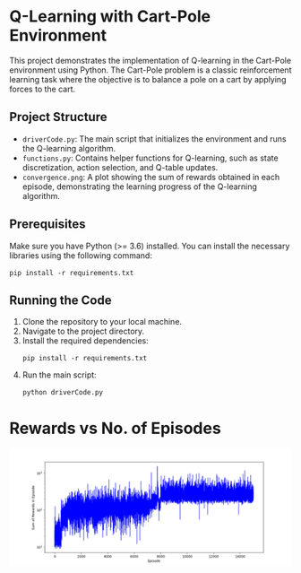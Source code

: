 # Q-Learning with Cart-Pole Environment

This project demonstrates the implementation of Q-learning in the Cart-Pole environment using Python. The Cart-Pole problem is a classic reinforcement learning task where the objective is to balance a pole on a cart by applying forces to the cart.


## Project Structure

- `driverCode.py`: The main script that initializes the environment and runs the Q-learning algorithm.
- `functions.py`: Contains helper functions for Q-learning, such as state discretization, action selection, and Q-table updates.
- `convergence.png`: A plot showing the sum of rewards obtained in each episode, demonstrating the learning progress of the Q-learning algorithm.

## Prerequisites

Make sure you have Python (>= 3.6) installed. You can install the necessary libraries using the following command:

```
pip install -r requirements.txt
```

## Running the Code

1. Clone the repository to your local machine.
2. Navigate to the project directory.
3. Install the required dependencies:
   ```
   pip install -r requirements.txt
   ```
4. Run the main script:
   ```
   python driverCode.py
   ```


# Rewards vs No. of Episodes
![Rewards vs No. of Episodes](convergence.png)
